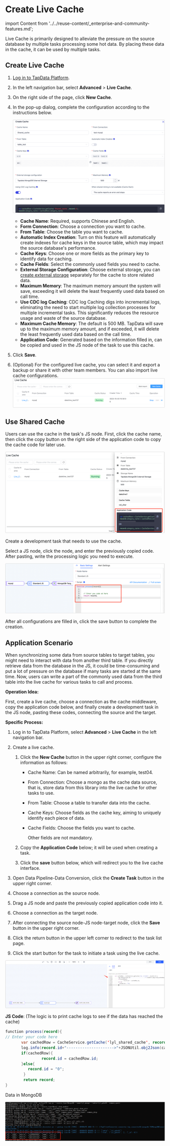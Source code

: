 # Create Live Cache

import Content from '../../reuse-content/_enterprise-and-community-features.md';

<Content />

Live Cache is primarily designed to alleviate the pressure on the source database by multiple tasks processing some hot data. By placing these data in the cache, it can be used by multiple tasks.

## Create Live Cache

1. [Log in to TapData Platform](../log-in.md).

2. In the left navigation bar, select **Advanced** > **Live Cache**.

3. On the right side of the page, click **New Cache**.

4. In the pop-up dialog, complete the configuration according to the instructions below.

   ![Live Cache](../../images/apply_external_storage_shared_cache.png)

   * **Cache Name**: Required, supports Chinese and English.
   * **Form Connection**: Choose a connection you want to cache.
   * **From Table**: Choose the table you want to cache.
   * **Automatic Index Creation**: Turn on this feature will automatically create indexes for cache keys in the source table, which may impact the source database's performance.
   * **Cache Keys**: Choose one or more fields as the primary key to identify data for caching.
   * **Cache Fields**: Select the commonly used fields you need to cache.
   * **External Storage Configuration**: Choose external storage, you can [create external storage](../advanced-settings/manage-external-storage.md) separately for the cache to store related data.
   * **Maximum Memory**: The maximum memory amount the system will save, exceeding it will delete the least frequently used data based on call time.
   * **Use CDC log Caching**: CDC log Caching digs into incremental logs, eliminating the need to start multiple log collection processes for multiple incremental tasks. This significantly reduces the resource usage and waste of the source database.
   * **Maximum Cache Memory**: The default is 500 MB. TapData will save up to the maximum memory amount, and if exceeded, it will delete the least frequently used data based on the call time.
   * **Application Code**: Generated based on the information filled in, can be copied and used in the JS node of the task to use this cache.

5. Click **Save**.

6. (Optional) For the configured live cache, you can select it and export a backup or share it with other team members. You can also import live cache configurations.
   ![Import/Export Shared Cache Configuration](../../images/import_export_shared_cache.png)

## Use Shared Cache

Users can use the cache in the task's JS node. First, click the cache name, then click the copy button on the right side of the application code to copy the cache code for later use.

![](../../images/use_shared_cache_1.png)

Create a development task that needs to use the cache.

Select a JS node, click the node, and enter the previously copied code. After pasting, write the processing logic you need to execute.

![](../../images/use_shared_cache_2.png)

After all configurations are filled in, click the save button to complete the creation.

## Application Scenario

When synchronizing some data from source tables to target tables, you might need to interact with data from another third table. If you directly retrieve data from the database in the JS, it could be time-consuming and put a lot of pressure on the database if many tasks are started at the same time. Now, users can write a part of the commonly used data from the third table into the live cache for various tasks to call and process.

**Operation Idea:**

First, create a live cache, choose a connection as the cache middleware, copy the application code below, and finally create a development task in the JS node, pasting these codes, connecting the source and the target.

**Specific Process:**

1. Log in to TapData Platform, select **Advanced** > **Live Cache** in the left navigation bar.

2. Create a live cache.

   1. Click the **New Cache** button in the upper right corner, configure the information as follows:

      * Cache Name: Can be named arbitrarily, for example, test04.

      * From Connection: Choose a mongo as the cache data source, that is, store data from this library into the live cache for other tasks to use.

      * From Table: Choose a table to transfer data into the cache.

      * Cache Keys: Choose fields as the cache key, aiming to uniquely identify each piece of data.

      * Cache Fields: Choose the fields you want to cache.

        Other fields are not mandatory.

   2. Copy the **Application Code** below; it will be used when creating a task.

   3. Click the **save** button below, which will redirect you to the live cache interface.

3. Open Data Pipeline-Data Conversion, click the **Create Task** button in the upper right corner.

4. Choose a connection as the source node.

5. Drag a JS node and paste the previously copied application code into it.

6. Choose a connection as the target node.

7. After connecting the source node-JS node-target node, click the **Save** button in the upper right corner.

8. Click the return button in the upper left corner to redirect to the task list page.

9. Click the start button for the task to initiate a task using the live cache.

![](../../images/use_shared_cache_3.png)

**JS Code**: (The logic is to print cache logs to see if the data has reached the cache)

```java
function process(record){
// Enter your code here
       var cachedRow = CacheService.getCache('lyl_shared_cache', record.id);
       log.info(record.id+"--------------------->"+JSONUtil.obj2Json(cachedRow));
       if(cachedRow){
                record.id = cachedRow.id;
       }else{
          record.id = "0";
        }
        return record;
}
```

Data in MongoDB

![](../../images/use_shared_cache_4.png)
